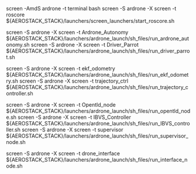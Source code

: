 screen -AmdS ardrone -t terminal bash
screen -S    ardrone -X screen -t roscore              ${AEROSTACK_STACK}/launchers/screen_launchers/start_roscore.sh

screen -S    ardrone -X screen -t Ardrone_Autonomy     ${AEROSTACK_STACK}/launchers/ardrone_launch/sh_files/run_ardrone_autonomy.sh
screen -S    ardrone -X screen -t Driver_Parrot        ${AEROSTACK_STACK}/launchers/ardrone_launch/sh_files/run_driver_parrot.sh

screen -S    ardrone -X screen -t ekf_odometry         ${AEROSTACK_STACK}/launchers/ardrone_launch/sh_files/run_ekf_odometry.sh
screen -S    ardrone -X screen -t trajectory_ctrl      ${AEROSTACK_STACK}/launchers/ardrone_launch/sh_files/run_trajectory_controller.sh

screen -S    ardrone -X screen -t Opentld_node	       ${AEROSTACK_STACK}/launchers/ardrone_launch/sh_files/run_opentld_node.sh
screen -S    ardrone -X screen -t IBVS_Controller      ${AEROSTACK_STACK}/launchers/ardrone_launch/sh_files/run_IBVS_controller.sh
screen -S    ardrone -X screen -t supervisor           ${AEROSTACK_STACK}/launchers/ardrone_launch/sh_files/run_supervisor_node.sh

screen -S    ardrone -X screen -t drone_interface      ${AEROSTACK_STACK}/launchers/ardrone_launch/sh_files/run_interface_node.sh
